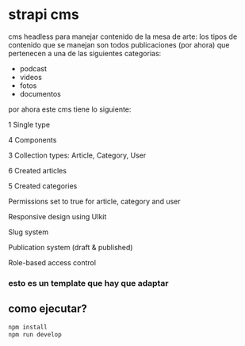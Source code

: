 # strapi cms

cms headless para manejar contenido de la mesa de arte:
los tipos de contenido que se manejan son todos publicaciones (por ahora) que
pertenecen a una de las siguientes categorias:
- podcast
- videos
- fotos
- documentos

por ahora este cms tiene lo siguiente:

1 Single type

4 Components

3 Collection types: Article, Category, User

6 Created articles

5 Created categories

Permissions set to true for article, category and user

Responsive design using UIkit

Slug system

Publication system (draft & published)

Role-based access control

### esto es un template que hay que adaptar

## como ejecutar?

```bash
npm install
npm run develop
```

